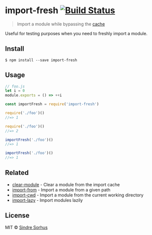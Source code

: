 # import-fresh [![Build Status](https://travis-ci.org/sindresorhus/import-fresh.svg?branch=master)](https://travis-ci.org/sindresorhus/import-fresh)

> Import a module while bypassing the [cache](https://nodejs.org/api/modules.html#modules_caching)

Useful for testing purposes when you need to freshly import a module.

## Install

```
$ npm install --save import-fresh
```

## Usage

```js
// foo.js
let i = 0
module.exports = () => ++i
```

```js
const importFresh = require('import-fresh')

require('./foo')()
//=> 1

require('./foo')()
//=> 2

importFresh('./foo')()
//=> 1

importFresh('./foo')()
//=> 1
```

## Related

-   [clear-module](https://github.com/sindresorhus/clear-module) - Clear a module from the import cache
-   [import-from](https://github.com/sindresorhus/import-from) - Import a module from a given path
-   [import-cwd](https://github.com/sindresorhus/import-cwd) - Import a module from the current working directory
-   [import-lazy](https://github.com/sindresorhus/import-lazy) - Import modules lazily

## License

MIT © [Sindre Sorhus](https://sindresorhus.com)
